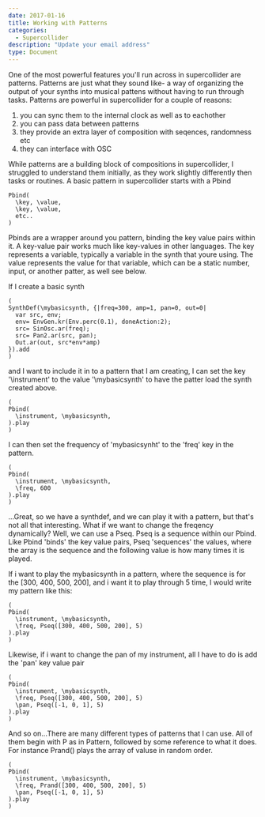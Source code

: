 ```yaml
---
date: 2017-01-16
title: Working with Patterns
categories:
  - Supercollider
description: "Update your email address"
type: Document
---
```

One of the most powerful features you'll run across in supercollider are patterns. Patterns are just what they sound like- a way of organizing the output of your synths into musical pattens without having to run through tasks. Patterns are powerful in supercollider for a couple of reasons: 

1) you can sync them to the internal clock as well as to eachother
2) you can pass data between patterns 
3) they provide an extra layer of composition with seqences, randomness etc
4) they can interface with OSC

While patterns are a building block of compositions in supercollider, I struggled to understand them initially, as they work slightly differently then tasks or routines. A basic pattern in supercollider starts with a Pbind

```
Pbind(
  \key, \value,
  \key, \value,
  etc..
)
```

Pbinds are a wrapper around you pattern, binding the key value pairs within it. A key-value pair works much like key-values in other languages. The key represents a variable, typically a variable in the synth that youre using. The value represents the value for that variable, which can be a static number, input, or another patter, as well see below.

If I create a basic synth

```
(
SynthDef(\mybasicsynth, {|freq=300, amp=1, pan=0, out=0|
  var src, env;
  env= EnvGen.kr(Env.perc(0.1), doneAction:2);
  src= SinOsc.ar(freq);
  src= Pan2.ar(src, pan);
  Out.ar(out, src*env*amp)
}).add
) 
```

and I want to include it in to a pattern that I am creating, I can set the key '\instrument' to the value '\mybasicsynth' to have the patter load the synth created above.

```
(
Pbind(
  \instrument, \mybasicsynth,
).play
)
```

I can then set the frequency of 'mybasicsynht' to the 'freq' key in the pattern.

```
(
Pbind(
  \instrument, \mybasicsynth,
  \freq, 600
).play
)
```

...Great, so we have a synthdef, and we can play it with a pattern, but that's not all that interesting. What if we want to change the freqency dynamically?
Well, we can use a Pseq. Pseq is a sequence within our Pbind. Like Pbind 'binds' the key value pairs, Pseq 'sequences' the values, where the array is the sequence and the following value is how many times it is played.

If i want to play the mybasicsynth in a pattern, where the sequence is for the [300, 400, 500, 200], and i want it to play through 5 time, I would write my pattern like this:

```
(
Pbind(
  \instrument, \mybasicsynth,
  \freq, Pseq([300, 400, 500, 200], 5)
).play
)
```

Likewise, if i want to change the pan of my instrument, all I have to do is add the 'pan' key value pair

```
(
Pbind(
  \instrument, \mybasicsynth,
  \freq, Pseq([300, 400, 500, 200], 5)
  \pan, Pseq([-1, 0, 1], 5)
).play
)
```

And so on...There are many different types of patterns that I can use. All of them begin with P as in Pattern, followed by some reference to what it does. For instance Prand() plays the array of valuse in random order.

```
(
Pbind(
  \instrument, \mybasicsynth,
  \freq, Prand([300, 400, 500, 200], 5)
  \pan, Pseq([-1, 0, 1], 5)
).play
)
```